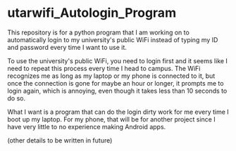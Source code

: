 # utarwifi_Autologin_Program
This repository is for a python program that I am working on to automatically login to my university's public WiFi instead of typing my ID and password every time I want to use it.

To use the university's public WiFi, you need to login first and it seems like I need to repeat this process every time I head to campus. The WiFi recognizes me as long as my laptop or my phone is connected to it, but once the connection is gone for maybe an hour or longer, it prompts me to login again, which is annoying, even though it takes less than 10 seconds to do so.

What I want is a program that can do the login dirty work for me every time I boot up my laptop. For my phone, that will be for another project since I have very little to no experience making Android apps.

(other details to be written in future)
